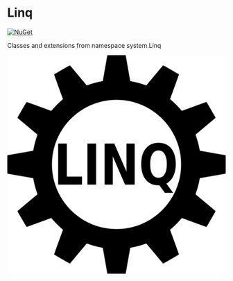 # Linq
[![NuGet](https://img.shields.io/nuget/vpre/Olbrasoft.Linq.svg)](https://www.nuget.org/packages/Olbrasoft.Linq/)

Classes and extensions from namespace system.Linq

![Olbrasoft Linq](./olbrasoft-linq.png)